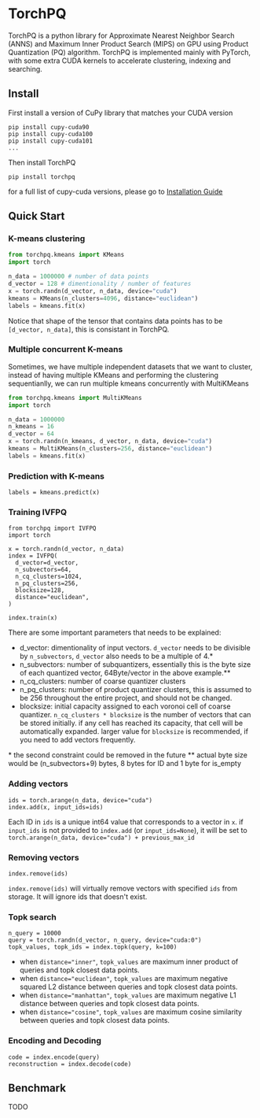 # TorchPQ
TorchPQ is a python library for Approximate Nearest Neighbor Search (ANNS) and Maximum Inner Product Search (MIPS) on GPU using Product Quantization (PQ) algorithm. TorchPQ is implemented mainly with PyTorch, with some extra CUDA kernels to accelerate clustering, indexing and searching.

## Install
First install a version of CuPy library that matches your CUDA version
```
pip install cupy-cuda90
pip install cupy-cuda100
pip install cupy-cuda101
...
```
Then install TorchPQ
```
pip install torchpq
```
for a full list of cupy-cuda versions, please go to [Installation Guide](https://docs.cupy.dev/en/stable/install.html#installing-cupy)

## Quick Start
### K-means clustering
```python
from torchpq.kmeans import KMeans
import torch

n_data = 1000000 # number of data points
d_vector = 128 # dimentionality / number of features
x = torch.randn(d_vector, n_data, device="cuda")
kmeans = KMeans(n_clusters=4096, distance="euclidean")
labels = kmeans.fit(x)
```
Notice that shape of the tensor that contains data points has to be ```[d_vector, n_data]```, this is consistant in TorchPQ.

### Multiple concurrent K-means
Sometimes, we have multiple independent datasets that we want to cluster,
instead of having multiple KMeans and performing the clustering sequentianlly,
we can run multiple kmeans concurrently with MultiKMeans
```python
from torchpq.kmeans import MultiKMeans
import torch

n_data = 1000000
n_kmeans = 16
d_vector = 64
x = torch.randn(n_kmeans, d_vector, n_data, device="cuda")
kmeans = MultiKMeans(n_clusters=256, distance="euclidean")
labels = kmeans.fit(x)
```
### Prediction with K-means
```
labels = kmeans.predict(x)
```

### Training IVFPQ
```
from torchpq import IVFPQ
import torch

x = torch.randn(d_vector, n_data)
index = IVFPQ(
  d_vector=d_vector,
  n_subvectors=64,
  n_cq_clusters=1024,
  n_pq_clusters=256,
  blocksize=128,
  distance="euclidean",
)

index.train(x)
```
There are some important parameters that needs to be explained:  
- d_vector: dimentionality of input vectors. `d_vector` needs to be divisible by `n_subvectors`, `d_vector` also needs to be a multiple of 4.*
- n_subvectors: number of subquantizers, essentially this is the byte size of each quantized vector, 64Byte/vector in the above example.**
- n_cq_clusters: number of coarse quantizer clusters
- n_pq_clusters: number of product quantizer clusters, this is assumed to be 256 throughout the entire project, and should not be changed.
- blocksize: initial capacity assigned to each voronoi cell of coarse quantizer.
`n_cq_clusters * blocksize` is the number of vectors that can be stored initially. if any cell has reached its capacity, that cell will be automatically expanded.
larger value for `blocksize` is recommended, if you need to add vectors frequently.

\* the second constraint could be removed in the future
\*\* actual byte size would be (n_subvectors+9) bytes, 8 bytes for ID and 1 byte for is_empty
### Adding vectors
```
ids = torch.arange(n_data, device="cuda")
index.add(x, input_ids=ids)
```
Each ID in `ids` is a unique int64 value that corresponds to a vector in `x`.
if `input_ids` is not provided to `index.add` (or `input_ids=None`), it will be set to `torch.arange(n_data, device="cuda") + previous_max_id`

### Removing vectors
```
index.remove(ids)
```
`index.remove(ids)` will virtually remove vectors with specified `ids` from storage.
It will ignore ids that doesn't exist.

### Topk search
```
n_query = 10000
query = torch.randn(d_vector, n_query, device="cuda:0")
topk_values, topk_ids = index.topk(query, k=100)
```
- when `distance="inner"`, `topk_values` are maximum inner product of queries and topk closest data points.
- when `distance="euclidean"`, `topk_values` are maximum negative squared L2 distance between queries and topk closest data points.
- when `distance="manhattan"`, `topk_values` are maximum negative L1 distance between queries and topk closest data points.
- when `distance="cosine"`, `topk_values` are maximum cosine similarity between queries and topk closest data points.

### Encoding and Decoding
```
code = index.encode(query)
reconstruction = index.decode(code)
```

## Benchmark
TODO

